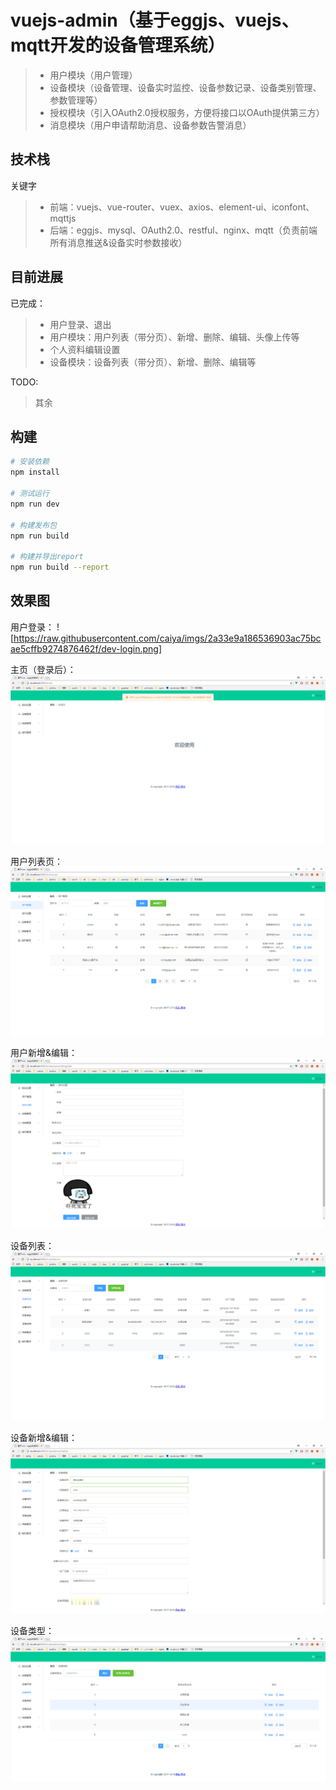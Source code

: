 # vuejs-admin（基于eggjs、vuejs、mqtt开发的设备管理系统）

> * 用户模块（用户管理）
> * 设备模块（设备管理、设备实时监控、设备参数记录、设备类别管理、参数管理等）
> * 授权模块（引入OAuth2.0授权服务，方便将接口以OAuth提供第三方）
> * 消息模块（用户申请帮助消息、设备参数告警消息）

## 技术栈

关键字

> * 前端：vuejs、vue-router、vuex、axios、element-ui、iconfont、mqttjs
> * 后端：eggjs、mysql、OAuth2.0、restful、nginx、mqtt（负责前端所有消息推送&设备实时参数接收）

## 目前进展

已完成：

> * 用户登录、退出
> * 用户模块：用户列表（带分页）、新增、删除、编辑、头像上传等
> * 个人资料编辑设置
> * 设备模块：设备列表（带分页）、新增、删除、编辑等

TODO:

> 其余

## 构建

``` bash
# 安装依赖
npm install

# 测试运行
npm run dev

# 构建发布包
npm run build

# 构建并导出report
npm run build --report
```

## 效果图

用户登录：
![https://raw.githubusercontent.com/caiya/imgs/2a33e9a186536903ac75bcae5cffb9274876462f/dev-login.png]

主页（登录后）：
![](https://raw.githubusercontent.com/caiya/imgs/2a33e9a186536903ac75bcae5cffb9274876462f/dev-main.png)

用户列表页：
![](https://raw.githubusercontent.com/caiya/imgs/2a33e9a186536903ac75bcae5cffb9274876462f/dev-users.png)

用户新增&编辑：
![](https://raw.githubusercontent.com/caiya/imgs/2a33e9a186536903ac75bcae5cffb9274876462f/dev-user-add.png)

设备列表：
![](https://raw.githubusercontent.com/caiya/imgs/2a33e9a186536903ac75bcae5cffb9274876462f/dev-devices.png)

设备新增&编辑：
![](https://raw.githubusercontent.com/caiya/imgs/2a33e9a186536903ac75bcae5cffb9274876462f/dev-device-edit.png)

设备类型：
![](https://raw.githubusercontent.com/caiya/imgs/2a33e9a186536903ac75bcae5cffb9274876462f/dev-devtypes.png)

